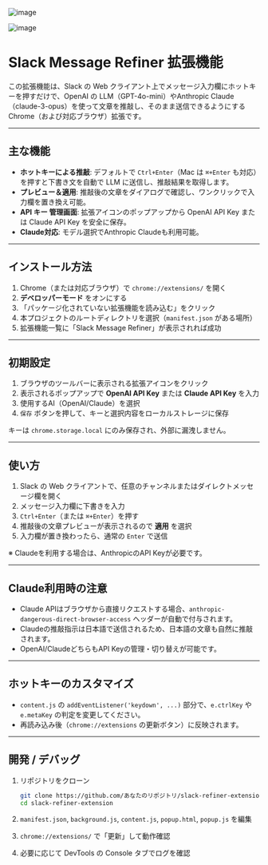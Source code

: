 ![image](https://github.com/user-attachments/assets/532a8721-5921-4c4e-b13c-04fb8f5e5132)

![image](https://github.com/user-attachments/assets/ba9c3b08-3a43-443a-a3d4-f8b7fa9367eb)

# Slack Message Refiner 拡張機能

この拡張機能は、Slack の Web クライアント上でメッセージ入力欄にホットキーを押すだけで、OpenAI の LLM（GPT-4o-mini）やAnthropic Claude（claude-3-opus）を使って文章を推敲し、そのまま送信できるようにする Chrome（および対応ブラウザ）拡張です。

---

## 主な機能

* **ホットキーによる推敲**: デフォルトで `Ctrl+Enter`（Mac は `⌘+Enter` も対応）を押すと下書き文を自動で LLM に送信し、推敲結果を取得します。
* **プレビュー＆適用**: 推敲後の文章をダイアログで確認し、ワンクリックで入力欄を置き換え可能。
* **API キー 管理画面**: 拡張アイコンのポップアップから OpenAI API Key または Claude API Key を安全に保存。
* **Claude対応**: モデル選択でAnthropic Claudeも利用可能。

---

## インストール方法

1. Chrome（または対応ブラウザ）で `chrome://extensions/` を開く
2. **デベロッパーモード** をオンにする
3. 「パッケージ化されていない拡張機能を読み込む」をクリック
4. 本プロジェクトのルートディレクトリを選択（`manifest.json` がある場所）
5. 拡張機能一覧に「Slack Message Refiner」が表示されれば成功

---

## 初期設定

1. ブラウザのツールバーに表示される拡張アイコンをクリック
2. 表示されるポップアップで **OpenAI API Key** または **Claude API Key** を入力
3. 使用するAI（OpenAI/Claude）を選択
4. `保存` ボタンを押して、キーと選択内容をローカルストレージに保存

キーは `chrome.storage.local` にのみ保存され、外部に漏洩しません。

---

## 使い方

1. Slack の Web クライアントで、任意のチャンネルまたはダイレクトメッセージ欄を開く
2. メッセージ入力欄に下書きを入力
3. `Ctrl+Enter`（または `⌘+Enter`）を押す
4. 推敲後の文章プレビューが表示されるので **適用** を選択
5. 入力欄が置き換わったら、通常の `Enter` で送信

※ Claudeを利用する場合は、AnthropicのAPI Keyが必要です。

---

## Claude利用時の注意

- Claude APIはブラウザから直接リクエストする場合、`anthropic-dangerous-direct-browser-access` ヘッダーが自動で付与されます。
- Claudeの推敲指示は日本語で送信されるため、日本語の文章も自然に推敲されます。
- OpenAI/ClaudeどちらもAPI Keyの管理・切り替えが可能です。

---

## ホットキーのカスタマイズ

* `content.js` の `addEventListener('keydown', ...)` 部分で、`e.ctrlKey` や `e.metaKey` の判定を変更してください。
* 再読み込み後（`chrome://extensions` の更新ボタン）に反映されます。

---

## 開発 / デバッグ

1. リポジトリをクローン

   ```bash
   git clone https://github.com/あなたのリポジトリ/slack-refiner-extension.git
   cd slack-refiner-extension
   ```
2. `manifest.json`, `background.js`, `content.js`, `popup.html`, `popup.js` を編集
3. `chrome://extensions/` で「更新」して動作確認
4. 必要に応じて DevTools の Console タブでログを確認
